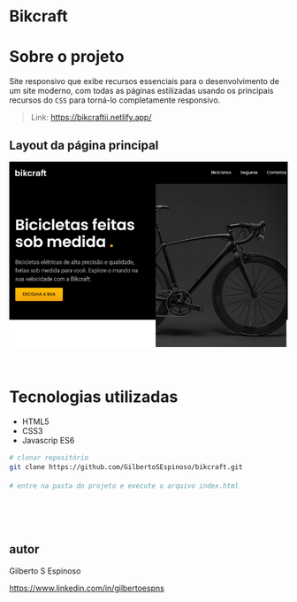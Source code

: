 # Bikcraft

# Sobre o projeto

Site responsivo que exibe recursos essenciais para o desenvolvimento de um site moderno, com todas as páginas estilizadas usando os principais recursos do `CSS` para torná-lo completamente responsivo.

> Link: https://bikcraftii.netlify.app/

## Layout da página principal

<p align="center">
  <img src="https://github.com/GilbertoSEspinoso/assets/blob/main/bikcraft/bikcraft-index_resized.jpg?raw=true" alt="Descrição da imagem">
</p>
<br>

# Tecnologias utilizadas

- HTML5
- CSS3
- Javascrip ES6

```bash
# clonar repositório
git clone https://github.com/GilbertoSEspinoso/bikcraft.git

# entre na pasta do projeto e execute o arquivo index.html

```

<br><br><br>

<p align="center"></p>


## autor

Gilberto S Espinoso

https://www.linkedin.com/in/gilbertoespns
